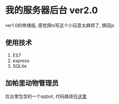 # 我的服务器后台 ver2.0

ver1.0的修缮版, 感觉用ts写这个小玩意太麻烦了, 换回js

## 使用技术
1. ES7
2. express
3. SQLite

## 加帕里动物管理员

后台里包含的一个qqbot, 代码路径在[这里](/routes/japari-qqbot)